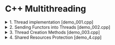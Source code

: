 # C++ Multithreading

<details>

<summary>1. Thread implementation [demo_001.cpp]</summary>

## Overview

This program demonstrates basic multithreading in C++ using the `<thread>` library. It creates two concurrent threads that print messages to the console: the main thread and a spawned worker thread.

## What This Code Does

The program spawns a secondary thread (`t1`) that runs the `func1()` function while the main thread continues its own execution. Both threads attempt to print 100 messages to the console:

- **Thread T1**: Prints `--T1` 100 times
- **Main Thread**: Prints `MAIN--` 100 times

Because both threads write to `std::cout` concurrently, the output will be interleaved in an unpredictable pattern.

## Key Concepts Demonstrated

### 1. **Thread Creation**
```cpp
std::thread t1(func1);
```
Creates a new thread that immediately begins executing the `func1()` function.

### 2. **Thread Joining**
```cpp
t1.join();
```
The main thread waits for thread `t1` to complete before continuing. This is crucial because:
- A thread object must be either joined or detached before it's destroyed
- Failing to join/detach causes the program to call `std::terminate()`

### 3. **Exception-Safe Thread Management**
The try-catch block ensures that even if an exception occurs in the main thread:
- The spawned thread `t1` is properly joined (cleanup)
- The exception is then re-thrown for proper error handling
- This prevents thread leaks and undefined behavior

## Building and Running

### Compilation
```bash
g++ -std=c++11 -pthread demo_001.cpp -o threading_demo
```

### Execution
```bash
./threading_demo
```

## Important Notes

- **Thread Safety**: This code has a race condition. Multiple threads writing to `std::cout` simultaneously can cause garbled output. For production code, use proper synchronization (mutexes) when accessing shared resources.
- **C++11 Required**: The `<thread>` library requires C++11 or later.
- **Compilation Flag**: Use `-pthread` flag when compiling with GCC/Clang to link the threading library.

## Learning Points

This example is ideal for understanding:
- How to create and manage threads in C++
- Why proper thread joining is essential
- The importance of exception-safe thread management
- The concept of concurrent execution and race conditions

</details>

<details>

<summary>2. Sending Functors into Threads [demo_002.cpp]</summary>

## Overview

This program demonstrates advanced C++ threading concepts including functors, parameter passing methods, move semantics, and thread management. It's structured as six progressive demonstrations that build upon each other to teach different aspects of multithreading.

## What This Code Demonstrates

### Demo 1: Basic Functor Threading
Shows how to use a functor (function object) with threads. A functor is created, then passed to a thread constructor.

```cpp
MyFunctor1 fuctr;
std::thread t(fuctr);
```

### Demo 2: Inline Functor Creation
Demonstrates creating a temporary functor object directly in the thread constructor. The extra parentheses `((MyFunctor1()))` prevent the "most vexing parse" - a C++ ambiguity where the compiler might interpret it as a function declaration.

```cpp
std::thread t((MyFunctor1()));
```

### Demo 3: Passing Arguments by Reference
Uses `std::ref()` to pass a reference to a thread. Both the main thread and the spawned thread can access and modify the same variable.

```cpp
std::string mytext = "message to T";
std::thread t((MyFunctor2()), std::ref(mytext));
```

**Key Point**: The variable remains valid and accessible in the main thread.

### Demo 4: Move Semantics
Demonstrates `std::move()` to transfer ownership of a variable to the thread. After moving, the original variable becomes empty (moved-from state).

```cpp
std::thread t((MyFunctor3()), std::move(mytext));
// mytext is now empty!
```

**Important**: The original comment mentions segmentation fault, but actually, the moved-from string is just empty - printing it is safe but shows nothing.

### Demo 5: Moving Thread Objects
Shows that threads cannot be copied, only moved. This transfers ownership of the thread from one `std::thread` object to another.

```cpp
std::thread t2 = std::move(t);
// t is no longer joinable; must use t2
```

**Key Concept**: `std::thread` is a move-only type. After moving, the original thread object is in a non-joinable state.

### Demo 6: Thread IDs
Demonstrates how to retrieve and track thread identifiers using `get_id()` and `std::this_thread::get_id()`.

```cpp
std::cout << "main thread ID:" << std::this_thread::get_id() << std::endl;
std::cout << "t ID:" << t.get_id() << std::endl;
```

After moving a thread, the original thread object shows an invalid ID, while the new object retains the actual thread ID.

## Key Concepts Explained

### Functors vs Functions
A **functor** is a class that overloads the `operator()`, making objects of that class callable like functions. Functors can maintain state and are ideal for thread operations.

### Most Vexing Parse
The extra parentheses in `std::thread t((MyFunctor1()))` prevent C++ from interpreting this as a function declaration instead of object creation.

### std::ref() vs std::move()
- **`std::ref()`**: Passes a reference wrapper, allowing shared access to the variable
- **`std::move()`**: Transfers ownership, making the original variable invalid

### Thread Move Semantics
Threads cannot be copied (no copy constructor) but can be moved. This ensures only one object manages each thread's lifetime.

### Hardware Concurrency
`std::thread::hardware_concurrency()` returns the number of concurrent threads supported by the hardware (typically the number of CPU cores). This helps avoid **over-subscription** - creating more threads than the system can efficiently handle.

## Building and Running

### Compilation
```bash
g++ -std=c++11 -pthread demo_002.cpp -o threading_demo
```

### Execution
```bash
./threading_demo
```

## Expected Output

**Note**: Thread IDs and their exact output format may vary by system.

## Important Concepts

### Move-Only Types
`std::thread` is move-only to prevent resource management issues:
- Copying would create two objects managing the same thread
- Only one object should be responsible for joining/detaching
- Moving transfers this responsibility safely

### Parameter Passing Safety
When passing parameters to threads:
- **By value**: Safe, but creates a copy
- **By reference with `std::ref()`**: Fast, but requires careful lifetime management
- **By move with `std::move()`**: Efficient for large objects, transfers ownership

### Exception Safety
All demos use try-catch blocks to ensure threads are properly joined even if exceptions occur, preventing resource leaks and undefined behavior.

## Common Pitfalls

1. **Forgetting std::ref()**: Without it, arguments are copied even if the functor expects a reference
2. **Using moved-from objects**: After `std::move()`, the original object is in an unspecified state
3. **Not joining moved threads**: After moving a thread, join the new owner, not the original
4. **Over-subscription**: Creating too many threads can degrade performance

## Learning Objectives

This example teaches:
- How to use functors with threads
- Different methods of passing arguments to threads
- Move semantics in the context of thread management
- Thread ownership and lifetime management
- How to query system threading capabilities
- Exception-safe thread management patterns

## Requirements

- C++11 or later
- POSIX threads library (linked with `-pthread`)
- Compiler: GCC, Clang, or MSVC with C++11 support

</details>

<details>

<summary>3. Thread Creation Methods [demo_003.cpp]</summary>

## Overview

This program demonstrates the various ways to create threads in C++11 and beyond. It showcases different object passing mechanisms, lambda functions, and member function invocation patterns with threads.

## ⚠️ Critical Bug Warning

**This code has a serious bug**: Threads `t1`, `t2`, `t3`, `t4`, and `t5` are never joined or detached before the program exits. This will cause the program to call `std::terminate()` and crash. In production code, every thread must be either joined or detached before destruction.

## Thread Creation Methods Demonstrated

### 1. Passing Objects by Value (Copy)
```cpp
std::thread t1(cl, 1);
```
- Creates a **copy** of the object `cl`
- Calls `operator()(1)` on the copy
- Safe: the thread has its own independent copy
- Cost: Memory overhead from copying

### 2. Passing Objects by Reference
```cpp
std::thread t2(std::ref(cl), 2);
```
- Wraps `cl` with `std::ref()` to pass by reference
- Calls `operator()(2)` on the original object
- Efficient: No copying overhead
- **Danger**: Must ensure the object outlives the thread

### 3. Passing Objects with Move Semantics
```cpp
std::thread t3(std::move(cl), 3);
```
- Transfers ownership of `cl` to the thread
- Calls `operator()(3)` on the moved object
- After this, `cl` is in a valid but unspecified state
- Efficient for large objects

### 4. Creating Temporary Objects with Arguments
```cpp
std::thread t4(MYCLASS(), 4, "aaaa");
```
- Creates a temporary `MYCLASS` object inline
- Attempts to call `operator()(4, "aaaa")`
- **Note**: This requires a matching operator() signature

### 5. Creating Temporary Objects (Parameterless)
```cpp
std::thread t5(MYCLASS());
```
- Creates a temporary `MYCLASS` object inline
- Calls the parameterless `operator()()`

### 6. Lambda Functions
```cpp
std::thread t6([](std::string s){
    std::cout << "output: " << s+s << std::endl; 
    return s+s;
}, "CO");
```
- Defines an anonymous function inline
- Lambda syntax: `[captures](parameters){ body }`
- Empty `[]` means no captured variables
- Return values from lambdas in threads are ignored
- **This thread is properly joined!**

### 7. Member Functions with Object Copy
```cpp
std::thread t7(&MYCLASS::func1, cl, 7, "CO");
```
- `&MYCLASS::func1` is a pointer to member function
- First argument after the function pointer is the object
- `cl` is **copied** into the thread
- Equivalent to: `(copy_of_cl).func1(7, "CO")`
- **This thread is properly joined!**

### 8. Member Functions with Object Pointer
```cpp
std::thread t8(&MYCLASS::func1, &cl, 8, "CO");
```
- Uses `&cl` (pointer) instead of `cl` (copy)
- Calls member function on the **original** object
- Equivalent to: `(&cl)->func1(8, "CO")`
- More efficient (no copying), but requires careful lifetime management
- **This thread is properly joined!**

## Key Concepts

### Functors (Function Objects)
The `MYCLASS` has overloaded `operator()`, making its objects callable:
```cpp
MYCLASS obj;
obj();       // Calls operator()()
obj(5);      // Calls operator()(int)
```

### Thread Parameters
When you pass arguments to a thread:
1. The first argument is what to execute (function, lambda, functor)
2. Subsequent arguments are passed to that callable
3. Arguments are **copied by default** (use `std::ref()` for references)

### Member Function Pointers
Format: `&ClassName::memberFunction`
```cpp
std::thread t(&MYCLASS::func1, object_or_pointer, args...);
```
- If the second argument is an object: it's copied
- If the second argument is a pointer: the original is used

### Lambda Syntax
```cpp
[capture_list](parameters) -> return_type { body }
```
- `[]` - Capture nothing
- `[=]` - Capture all by value
- `[&]` - Capture all by reference
- `[x, &y]` - Capture x by value, y by reference

## Building and Running

### Compilation
```bash
g++ -std=c++11 -pthread demo_003.cpp -o thread_methods
```

### Execution
```bash
./thread_methods
```

## Expected Output

```
output: COCO
7 CO
8 CO
```

**Then the program will crash** with an error like:
```
terminate called without an active exception
Aborted (core dumped)
```

This happens because threads `t1` through `t5` are never joined.

## Fixed Version

To fix this code, you must join or detach all threads:

```cpp
int main(){
    MYCLASS cl;
    
    std::thread t1(cl, 1);
    std::thread t2(std::ref(cl), 2);
    std::thread t3(std::move(cl), 3);
    std::thread t4(MYCLASS(), 4, "aaaa");  
    std::thread t5(MYCLASS()); 
    
    // Join all threads before they go out of scope
    t1.join();
    t2.join();
    t3.join();
    t4.join();
    t5.join();
    
    std::thread t6([](std::string s){
        std::cout << "output: " << s+s << std::endl; 
        return s+s;
    }, "CO");
    t6.join();
    
    std::thread t7(&MYCLASS::func1, cl, 7, "CO");
    t7.join();
    
    std::thread t8(&MYCLASS::func1, &cl, 8, "CO");
    t8.join();
    
    return 0;
}
```

## When to Use Each Method

| Method | Use Case | Performance | Safety |
|--------|----------|-------------|--------|
| Copy (value) | Small objects, thread-local data needed | Slower (copy overhead) | Very safe |
| Reference (`std::ref`) | Large objects, shared state | Fast | Risky (lifetime management) |
| Move (`std::move`) | Unique ownership transfer | Fast | Safe (clear ownership) |
| Pointer | Member functions on existing objects | Fastest | Risky (lifetime management) |
| Lambda | Simple, inline operations | Depends on captures | Flexible |

## Common Pitfalls

1. **Forgetting to join/detach**: Always join or detach threads before they're destroyed
2. **Dangling references**: When using `std::ref()` or pointers, ensure the object outlives the thread
3. **Using moved-from objects**: After `std::move()`, don't use the original object
4. **Lambda captures**: Be careful capturing local variables by reference
5. **Return values**: Thread functions can return values, but they're ignored (use futures for return values)

## Learning Objectives

This example teaches:
- Multiple ways to create threads in C++
- How to pass objects to threads (copy, reference, move)
- How to call member functions in threads
- Lambda functions with threads
- The critical importance of thread lifetime management
- Function objects and operator overloading

## Requirements

- C++11 or later
- POSIX threads library (linked with `-pthread`)
- Compiler: GCC, Clang, or MSVC with C++11 support

</details>

<details>
<summary>4. Shared Resources Protection [demo_4.cpp] </summary>

# Mutex and Thread Synchronization

## Overview

This program demonstrates different approaches to thread synchronization in C++, progressing from unsafe code (race conditions) to best practices (RAII and encapsulation). It illustrates why mutexes are necessary and how to use them correctly.

## The Problem: Race Conditions

When multiple threads access shared resources (like `std::cout` or files) simultaneously without synchronization, you get **race conditions** - unpredictable behavior where output gets mixed or corrupted.

## Four Synchronization Approaches

### Demo 1: No Synchronization (❌ Bad)
```cpp
void func1() {
    std::cout << "T1 ---\n";  // Multiple threads writing without protection
}
```

**Problem**: Race condition - output from different threads gets interleaved and garbled.

**Example of bad output**:
```
T1 ----- 
m-ain
T1 --
main--
-
```

### Demo 2: Manual Mutex Locking (⚠️ Acceptable but Risky)
```cpp
void dispMessage1(std::string s) {
    mtx.lock();
    std::cout << s << std::endl;
    mtx.unlock();
}
```

**Advantages**:
- Protects the shared resource
- Prevents race conditions
- Simple to understand

**Problems**:
- If an exception occurs between `lock()` and `unlock()`, the mutex stays locked forever (deadlock)
- Easy to forget to unlock
- Not exception-safe
- Verbose and error-prone

### Demo 3: RAII with lock_guard (✅ Good)
```cpp
void dispMessage2(std::string s) {
    std::lock_guard<std::mutex> lock(mtx);
    std::cout << s << std::endl;
    // Lock automatically released when 'lock' goes out of scope
}
```

**Advantages**:
- Exception-safe: lock is released even if exceptions occur
- RAII (Resource Acquisition Is Initialization) pattern
- Can't forget to unlock
- Cleaner, more maintainable code

**Use when**: Protecting shared global resources accessed by multiple components

### Demo 4: Encapsulated Mutex (✅ Best Practice)
```cpp
class Logger {
    std::mutex mtx;      // Private mutex
    std::ofstream f;     // Private resource
public:
    void log(std::string s) {
        std::lock_guard<std::mutex> lock(mtx);
        f << s << std::endl;
    }
};
```

**Advantages**:
- Mutex is bound to the resource it protects
- Impossible to access the resource without the mutex
- Encapsulation: users can't misuse the resource
- Each instance has its own mutex (better concurrency)
- Clear ownership and responsibility

**Use when**: You own the resource and want to provide thread-safe access

## Key Concepts

### What is a Mutex?
A **mutex** (mutual exclusion) is a synchronization primitive that ensures only one thread can access a shared resource at a time.

### RAII (Resource Acquisition Is Initialization)
A C++ programming technique where:
1. Resources are acquired in a constructor
2. Resources are released in a destructor
3. Guarantees cleanup even when exceptions occur

`std::lock_guard` is a perfect example of RAII for mutex management.

### Race Condition
When multiple threads access shared data concurrently and at least one modifies it, without proper synchronization. The outcome depends on unpredictable thread scheduling.

### Deadlock
When a mutex is locked but never unlocked, causing all threads waiting for it to hang forever.

## Comparison of Approaches

| Approach | Exception-Safe | Easy to Use | Encapsulation | Recommended |
|----------|----------------|-------------|---------------|-------------|
| No sync | N/A | ✅ | N/A | ❌ Never |
| Manual lock/unlock | ❌ | ⚠️ | ❌ | ❌ Avoid |
| lock_guard | ✅ | ✅ | ⚠️ | ✅ For shared globals |
| Encapsulated | ✅ | ✅ | ✅ | ✅ For owned resources |

## Building and Running

### Compilation
```bash
g++ -std=c++11 -pthread demo_04.cpp -o mutex_demo
```

### Execution
```bash
./mutex_demo
```

The program will:
1. Show garbled output from Demo 1 (race condition)
2. Show clean output from Demo 2 and 3
3. Create `app.log` file with output from Demo 4

### Checking the Log File
```bash
cat app.log
```

## Expected Output

### Demo 1 (Garbled - Race Condition)
```
=== DEMO 1: No Synchronization (Race Condition) ===
T1 ------ 
main-
T1 -
---
-- main
T1 ---
[...mixed output...]
```

### Demo 2 & 3 (Clean - Synchronized)
```
=== DEMO 2: Manual Mutex Locking ===
T2 ---
--- main
T2 ---
--- main
[...clean alternating output...]

=== DEMO 3: RAII Mutex (lock_guard) ===
T2 ---
--- main
T2 ---
[...clean alternating output...]
```

### Demo 4 (app.log file)
```
T1 ---
--- main
T1 ---
--- main
[...all entries cleanly written...]
```

## Best Practices

### 1. Always Use RAII for Mutexes
❌ **Don't do this**:
```cpp
mtx.lock();
do_something();  // If this throws, mutex stays locked!
mtx.unlock();
```

✅ **Do this**:
```cpp
std::lock_guard<std::mutex> lock(mtx);
do_something();  // Exception-safe
```

### 2. Keep Critical Sections Small
```cpp
// ❌ Bad: Locks for too long
std::lock_guard<std::mutex> lock(mtx);
expensive_computation();
std::cout << result << std::endl;

// ✅ Good: Only lock when accessing shared resource
expensive_computation();
{
    std::lock_guard<std::mutex> lock(mtx);
    std::cout << result << std::endl;
}
```

### 3. Bind Mutexes to Resources
```cpp
// ✅ Best: Mutex and resource are encapsulated together
class ThreadSafeQueue {
    std::mutex mtx;
    std::queue<int> q;
public:
    void push(int val) {
        std::lock_guard<std::mutex> lock(mtx);
        q.push(val);
    }
};
```

### 4. Avoid Global Mutexes
Global mutexes create unnecessary contention. Use encapsulated mutexes when possible.

### 5. Use std::unique_lock for Advanced Features
If you need to unlock before scope ends or use condition variables:
```cpp
std::unique_lock<std::mutex> lock(mtx);
// Can call lock.unlock() manually if needed
```

## Common Pitfalls

### 1. Forgetting to Unlock (Manual Locking)
```cpp
mtx.lock();
if (error) return;  // BUG: mutex never unlocked!
mtx.unlock();
```
**Solution**: Use `lock_guard` or `unique_lock`

### 2. Locking the Same Mutex Twice (Deadlock)
```cpp
mtx.lock();
function_that_also_locks_mtx();  // Deadlock!
mtx.unlock();
```
**Solution**: Use `std::recursive_mutex` or restructure code

### 3. Accessing Resource Without Mutex
```cpp
class BadLogger {
    std::mutex mtx;
    std::ofstream f;  // public - can be accessed without mutex!
public:
    std::ofstream& getFile() { return f; }  // BAD!
};
```
**Solution**: Keep resources private, only expose thread-safe methods

### 4. Holding Locks Too Long
```cpp
std::lock_guard<std::mutex> lock(mtx);
expensive_network_call();  // Blocks all other threads!
```
**Solution**: Only lock around shared resource access

## When to Use Each Pattern

| Pattern | Use Case |
|---------|----------|
| **No synchronization** | Single-threaded code, thread-local data |
| **Manual lock/unlock** | Never (use RAII instead) |
| **lock_guard** | Simple mutex locking, can't unlock early |
| **unique_lock** | Need to unlock before scope ends, condition variables |
| **Encapsulated mutex** | Own the resource, want to provide thread-safe interface |

## Learning Objectives

This program teaches:
- Why synchronization is necessary (race conditions)
- How mutexes work
- The dangers of manual mutex management
- RAII pattern and its benefits
- Encapsulation as a best practice
- Exception-safe thread synchronization
- Resource ownership and mutex binding

## Requirements

- C++11 or later
- POSIX threads library (linked with `-pthread`)
- Compiler: GCC, Clang, or MSVC with C++11 support

## Further Reading

- `std::unique_lock` for more flexible locking
- `std::condition_variable` for thread signaling
- `std::shared_mutex` for reader-writer locks (C++17)
- `std::scoped_lock` for locking multiple mutexes (C++17)




</details>